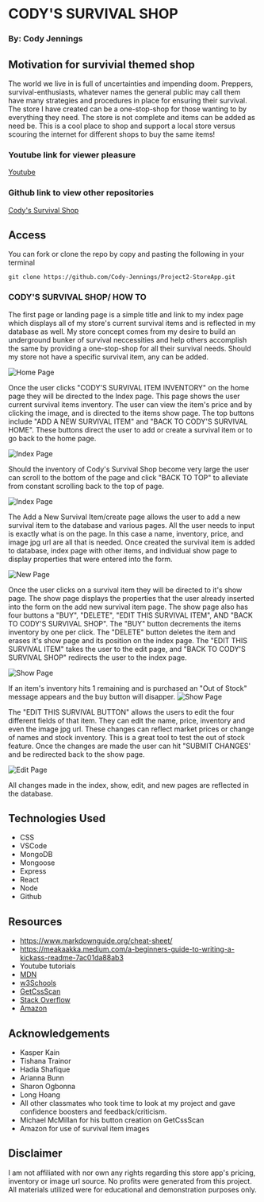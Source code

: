 # CODY'S SURVIVAL SHOP
### By: Cody Jennings
## Motivation for survivial themed shop

The world we live in is full of uncertainties and impending doom. Preppers, survival-enthusiasts, whatever names the general public may call them have many strategies and procedures in place for ensuring their survival. The store I have created can be a one-stop-shop for those wanting to by everything they need. The store is not complete and items can be added as need be. This is a cool place to shop and support a local store versus scouring the internet for different shops to buy the same items! 


### Youtube link for viewer pleasure
[Youtube]()
### Github link to view other repositories
[Cody's Survival Shop](https://github.com/Cody-Jennings/Project2-StoreApp.git)

## Access

You can fork or clone the repo by copy and pasting the following in your terminal 

`git clone https://github.com/Cody-Jennings/Project2-StoreApp.git`

### CODY'S SURVIVAL SHOP/ HOW TO 

The first page or landing page is a simple title and link to my index page which displays all of my store's current survival items and is reflected in my database as well. My store concept comes from my desire to build an underground bunker of survival neccessities and help others accomplish the same by providing a one-stop-shop for all their survival needs. Should my store not have a specific survival item, any can be added.

![Home Page](storeAppHome.png)


Once the user clicks "CODY'S SURVIVAL ITEM INVENTORY" on the home page they will be directed to the Index page. This page shows the user current survival items inventory. The user can view the item's price and by clicking the image, and is directed to the items show page. The top buttons include "ADD A NEW SURVIVAL ITEM" and "BACK TO CODY'S SURVIVAL HOME". These buttons direct the user to add or create a survival item or to go back to the home page.

![Index Page](indexPageTop.png)


Should the inventory of Cody's Survival Shop become very large the user can scroll to the bottom of the page and click "BACK TO TOP" to alleviate from constant scrolling back to the top of page.

![Index Page](indexPageBottom.png)


The Add a New Survival Item/create page allows the user to add a new survival item to the database and various pages. All the user needs to input is exactly what is on the page. In this case a name, inventory, price, and image jpg url are all that is needed. Once created the survival item is added to database, index page with other items, and individual show page to display properties that were entered into the form.

![New Page](newSurvivalItem.png)


Once the user clicks on a survival item they will be directed to it's show page. The show page displays the properties that the user already inserted into the form on the add new survival item page. The show page also has four buttons a "BUY", "DELETE", "EDIT THIS SURVIVAL ITEM", AND "BACK TO CODY'S SURVIVAL SHOP". The "BUY" button decrements the items inventory by one per click. The "DELETE" button deletes the item and erases it's show page and its position on the index page. The "EDIT THIS SURVIVAL ITEM" takes the user to the edit page, and "BACK TO CODY'S SURVIVAL SHOP" redirects the user to the index page. 

![Show Page](showSurvivalItem.png)


If an item's inventory hits 1 remaining and is purchased an "Out of Stock" message appears and the buy button will disapper.
![Show Page](showOOSSurvivalItem.png)


The "EDIT THIS SURVIVAL BUTTON" allows the users to edit the four different fields of that item. They can edit the name, price, inventory and even the image jpg url. These changes can reflect market prices or change of names and stock inventory. This is a great tool to test the out of stock feature. Once the changes are made the user can hit "SUBMIT CHANGES' and be redirected back to the show page. 

![Edit Page](editSurvivalItem.png)

All changes made in the index, show, edit, and new pages are reflected in the database.

## Technologies Used
- CSS
- VSCode
- MongoDB
- Mongoose
- Express
- React
- Node
- Github

## Resources

- https://www.markdownguide.org/cheat-sheet/
- https://meakaakka.medium.com/a-beginners-guide-to-writing-a-kickass-readme-7ac01da88ab3
- Youtube tutorials
- [MDN](https://developer.mozilla.org/en-US/)
- [w3Schools](https://www.w3schools.com/default.asp)
- [GetCssScan](https://getcssscan.com/css-buttons-examples)
- [Stack Overflow](https://stackoverflow.com/questions/4747520/simple-css-form-layout)
- [Amazon](https://www.amazon.com/)

## Acknowledgements
 
- Kasper Kain
- Tishana Trainor
- Hadia Shafique
- Arianna Bunn
- Sharon Ogbonna
- Long Hoang
- All other classmates who took time to look at my project and gave confidence boosters and feedback/criticism.
- Michael McMillan for his button creation on GetCssScan
- Amazon for use of survival item images

## Disclaimer

I am not affiliated with nor own any rights regarding this store app's pricing, inventory or image url source. No profits were generated from this project. All materials utilized were for educational and demonstration purposes only. 